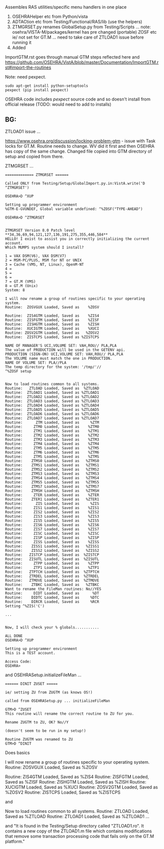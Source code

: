 Assembles RAS utilities/specific menu handlers in one place

1. OSEHRAHelper etc from Python/vista
2. ADTACtion etc from Testing/Functional/RAS/lib 
   (use the helpers)
3. ZTMGRSET.py renames GlobalSetup.py from Testing/Scripts
   ... note: osehra/VISTA-M/packages/kernel has pre changed (portable) ZOSF etc ie/ not set for GT.M
   ... need to take care of ZTLOAD1 issue before running it
4. Added 

ImportGTM.rst goes through manual GTM steps reflected here and https://github.com/OSEHRA/VistA/blob/master/Documentation/ImportGTM.rst#import-the-routines

Note: need pexpect. 

```text
sudo apt-get install python-setuptools
pexpect (pip install pexpect)
```

OSEHRA code includes _pexpect_ source code and so doesn't install from official release (TODO: would need to add to installs)

## BG:

ZTLOAD1 issue ...

https://www.osehra.org/discussion/locking-problem-gtm - issue with Task locks for GT.M. Routine needs to change. WV did it
first and then OSEHRA has copy of the same change. Changed file copied into GTM directory of setup and copied from there.

ZTMGRSET ...

```text
============= ZTMGRSET ======

Called ONLY from Testing/Setup/GlobalImport.py.in:VistA.write('D ^ZTMGRSET')

OSEHRA>D ^XUP

Setting up programmer environment
%GTM-E-GVUNDEF, Global variable undefined: ^%ZOSF("TYPE-AHEAD")

OSEHRA>D ^ZTMGRSET


ZTMGRSET Version 8.0 Patch level **34,36,69,94,121,127,136,191,275,355,446,584**
HELLO! I exist to assist you in correctly initializing the current account.
Which MUMPS system should I install?

1 = VAX DSM(V6), VAX DSM(V7)
2 = MSM-PC/PLUS, MSM for NT or UNIX
3 = Cache (VMS, NT, Linux), OpenM-NT
4 = 
5 = 
6 = 
7 = GT.M (VMS)
8 = GT.M (Unix)
System: 8
 
I will now rename a group of routines specific to your operating system.
Routine:  ZOSVGUX Loaded, Saved as    %ZOSV

Routine:  ZIS4GTM Loaded, Saved as    %ZIS4
Routine:  ZISFGTM Loaded, Saved as    %ZISF
Routine:  ZISHGTM Loaded, Saved as    %ZISH
Routine:  XUCIGTM Loaded, Saved as    %XUCI
Routine: ZOSV2GTM Loaded, Saved as   %ZOSV2
Routine:  ZISTCPS Loaded, Saved as %ZISTCPS

NAME OF MANAGER'S UCI,VOLUME SET: VAH,ROU// PLA,PLA
The value of PRODUCTION will be used in the GETENV api.
PRODUCTION (SIGN-ON) UCI,VOLUME SET: VAH,ROU// PLA,PLA
The VOLUME name must match the one in PRODUCTION.
NAME OF VOLUME SET: PLA//PLA
The temp directory for the system: '/tmp/'//
^%ZOSF setup


Now to load routines common to all systems.
Routine:   ZTLOAD Loaded, Saved as  %ZTLOAD
Routine:  ZTLOAD1 Loaded, Saved as %ZTLOAD1
Routine:  ZTLOAD2 Loaded, Saved as %ZTLOAD2
Routine:  ZTLOAD3 Loaded, Saved as %ZTLOAD3
Routine:  ZTLOAD4 Loaded, Saved as %ZTLOAD4
Routine:  ZTLOAD5 Loaded, Saved as %ZTLOAD5
Routine:  ZTLOAD6 Loaded, Saved as %ZTLOAD6
Routine:  ZTLOAD7 Loaded, Saved as %ZTLOAD7
Routine:      ZTM Loaded, Saved as     %ZTM
Routine:     ZTM0 Loaded, Saved as    %ZTM0
Routine:     ZTM1 Loaded, Saved as    %ZTM1
Routine:     ZTM2 Loaded, Saved as    %ZTM2
Routine:     ZTM3 Loaded, Saved as    %ZTM3
Routine:     ZTM4 Loaded, Saved as    %ZTM4
Routine:     ZTM5 Loaded, Saved as    %ZTM5
Routine:     ZTM6 Loaded, Saved as    %ZTM6
Routine:     ZTMS Loaded, Saved as    %ZTMS
Routine:    ZTMS0 Loaded, Saved as   %ZTMS0
Routine:    ZTMS1 Loaded, Saved as   %ZTMS1
Routine:    ZTMS2 Loaded, Saved as   %ZTMS2
Routine:    ZTMS3 Loaded, Saved as   %ZTMS3
Routine:    ZTMS4 Loaded, Saved as   %ZTMS4
Routine:    ZTMS5 Loaded, Saved as   %ZTMS5
Routine:    ZTMS7 Loaded, Saved as   %ZTMS7
Routine:    ZTMSH Loaded, Saved as   %ZTMSH
Routine:     ZTER Loaded, Saved as    %ZTER
Routine:    ZTER1 Loaded, Saved as   %ZTER1
Routine:      ZIS Loaded, Saved as     %ZIS
Routine:     ZIS1 Loaded, Saved as    %ZIS1
Routine:     ZIS2 Loaded, Saved as    %ZIS2
Routine:     ZIS3 Loaded, Saved as    %ZIS3
Routine:     ZIS5 Loaded, Saved as    %ZIS5
Routine:     ZIS6 Loaded, Saved as    %ZIS6
Routine:     ZIS7 Loaded, Saved as    %ZIS7
Routine:     ZISC Loaded, Saved as    %ZISC
Routine:     ZISP Loaded, Saved as    %ZISP
Routine:     ZISS Loaded, Saved as    %ZISS
Routine:    ZISS1 Loaded, Saved as   %ZISS1
Routine:    ZISS2 Loaded, Saved as   %ZISS2
Routine:   ZISTCP Loaded, Saved as  %ZISTCP
Routine:   ZISUTL Loaded, Saved as  %ZISUTL
Routine:     ZTPP Loaded, Saved as    %ZTPP
Routine:     ZTP1 Loaded, Saved as    %ZTP1
Routine:   ZTPTCH Loaded, Saved as  %ZTPTCH
Routine:   ZTRDEL Loaded, Saved as  %ZTRDEL
Routine:   ZTMOVE Loaded, Saved as  %ZTMOVE
Routine:    ZTBKC Loaded, Saved as   %ZTBKC
Want to rename the FileMan routines: No//YES
Routine:     DIDT Loaded, Saved as      %DT
Routine:    DIDTC Loaded, Saved as     %DTC
Routine:    DIRCR Loaded, Saved as     %RCR
Setting ^%ZIS('C')

... 


Now, I will check your % globals...........
 
ALL DONE
OSEHRA>D ^XUP

Setting up programmer environment
This is a TEST account.

Access Code: 
OSEHRA>
```

and OSEHRASetup.initializeFileMan ...

```text
====== DINIT ZUSET =====

ie/ setting ZU from ZUGTM (as knows OS!)

called from OSEHRASetup.py ... initializeFileMan

GTM>D ^ZUSET
This routine will rename the correct routine to ZU for you.

Rename ZUGTM to ZU, OK? No//Y

(doesn't seem to be run in my setup!)

Routine ZUGTM was renamed to ZU
GTM>D ^DINIT
```

Does basics

I will now rename a group of routines specific to your operating system.
Routine:  ZOSVGUX Loaded, Saved as    %ZOSV

Routine:  ZIS4GTM Loaded, Saved as    %ZIS4
Routine:  ZISFGTM Loaded, Saved as    %ZISF
Routine:  ZISHGTM Loaded, Saved as    %ZISH
Routine:  XUCIGTM Loaded, Saved as    %XUCI
Routine: ZOSV2GTM Loaded, Saved as   %ZOSV2
Routine:  ZISTCPS Loaded, Saved as %ZISTCPS

and 

Now to load routines common to all systems.
Routine:   ZTLOAD Loaded, Saved as  %ZTLOAD
Routine:  ZTLOAD1 Loaded, Saved as %ZTLOAD1
...

and "It is found in the Testing/Setup directory called "ZTLOAD1.ro". It contains a new copy of the ZTLOAD1.m file which contains modifications that remove some transaction processing code that fails only on the GT.M platform."
```
